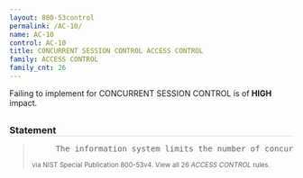 ```yaml
---
layout: 800-53control
permalink: /AC-10/
name: AC-10
control: AC-10
title: CONCURRENT SESSION CONTROL ACCESS CONTROL
family: ACCESS CONTROL
family_cnt: 26
---
```

<p class="text-danger">Failing to implement for CONCURRENT SESSION CONTROL is of <b>HIGH</b> impact.</p>

<h3 style="border-bottom:1px solid #ddd;margin:30px 0 8px 0;">Statement</h3>
<blockquote>
<pre>     The information system limits the number of concurrent sessions for each [Assignment: organization-defined account and/or account type] to [Assignment: organization-defined number]. 
</pre>
<p><small>via NIST Special Publication 800-53v4. View all 26 <i>ACCESS CONTROL</i> rules. <a href="/cce/ssg/group/$Group_id"><span class="glyphicon glyphicon-link"></span></a> </small></p>
</blockquote>

